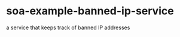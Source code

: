 soa-example-banned-ip-service
=============================

a service that keeps track of banned IP addresses
